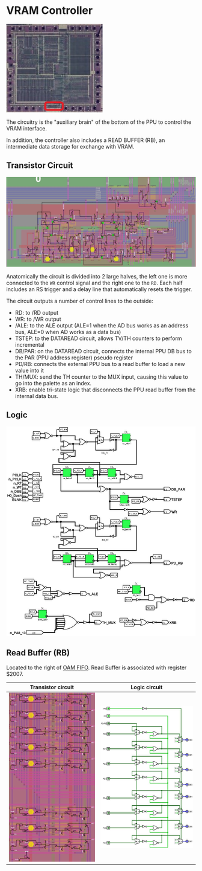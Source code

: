 # VRAM Controller

![ppu_locator_vram_ctrl](/BreakingNESWiki/imgstore/ppu/ppu_locator_vram_ctrl.jpg)

The circuitry is the "auxiliary brain" of the bottom of the PPU to control the VRAM interface.

In addition, the controller also includes a READ BUFFER (RB), an intermediate data storage for exchange with VRAM.

## Transistor Circuit

<img src="/BreakingNESWiki/imgstore/ppu/vram_control_tran.jpg" width="1000px">

Anatomically the circuit is divided into 2 large halves, the left one is more connected to the `WR` control signal and the right one to the `RD`.
Each half includes an RS trigger and a delay line that automatically resets the trigger.

The circuit outputs a number of control lines to the outside:
- RD: to /RD output
- WR: to /WR output
- /ALE: to the ALE output (ALE=1 when the AD bus works as an address bus, ALE=0 when AD works as a data bus)
- TSTEP: to the DATAREAD circuit, allows TV/TH counters to perform incremental
- DB/PAR: on the DATAREAD circuit, connects the internal PPU DB bus to the PAR (PPU address register) pseudo register
- PD/RB: connects the external PPU bus to a read buffer to load a new value into it
- TH/MUX: send the TH counter to the MUX input, causing this value to go into the palette as an index.
- XRB: enable tri-state logic that disconnects the PPU read buffer from the internal data bus.

## Logic

![vram_control_logisim](/BreakingNESWiki/imgstore/ppu/vram_control_logisim.jpg)

## Read Buffer (RB)

Located to the right of [OAM FIFO](fifo.md). Read Buffer is associated with register $2007.

|Transistor circuit|Logic circuit|
|---|---|
|![readbuffer_tran](/BreakingNESWiki/imgstore/ppu/readbuffer_tran.jpg)|![readbuffer_logisim](/BreakingNESWiki/imgstore/ppu/readbuffer_logisim.jpg)|
